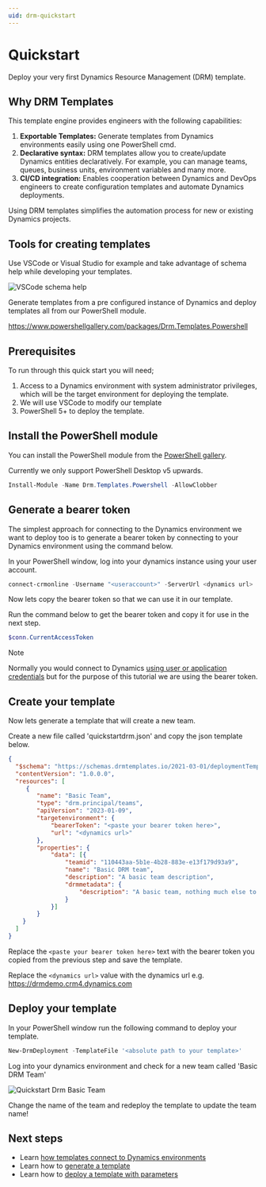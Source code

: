 ```yaml
---
uid: drm-quickstart
---
```


# Quickstart

Deploy your very first Dynamics Resource Management (DRM) template.

## Why DRM Templates

This template engine provides engineers with the following capabilities:

1. **Exportable Templates:** Generate templates from Dynamics environments easily using one PowerShell cmd.
2. **Declarative syntax:** DRM templates allow you to create/update Dynamics entities declaratively. For example, you can manage teams, queues, 
business units, environment variables and many more.
3. **CI/CD integration:** Enables cooperation between Dynamics and DevOps engineers to create configuration templates and 
automate Dynamics deployments.

Using DRM templates simplifies the automation process for new or existing Dynamics projects.

## Tools for creating templates

Use VSCode or Visual Studio for example and take advantage of schema help while developing your templates.

![VSCode schema help](/images/schemahelp.png "Schema Help")

Generate templates from a pre configured instance of Dynamics 
and deploy templates all from our PowerShell module.

https://www.powershellgallery.com/packages/Drm.Templates.Powershell

## Prerequisites

To run through this quick start you will need;

1. Access to a Dynamics environment with system administrator privileges, which will be the target
 environment for deploying the template.
2. We will use VSCode to modify our template
3. PowerShell 5+ to deploy the template.

## Install the PowerShell module

You can install the PowerShell module from the [PowerShell gallery](https://www.powershellgallery.com/packages/Drm.Templates.Powershell).

Currently we only support PowerShell Desktop v5 upwards.

```powershell
Install-Module -Name Drm.Templates.Powershell -AllowClobber
```

## Generate a bearer token

The simplest approach for connecting to the Dynamics environment we want to deploy too is to generate
a bearer token by connecting to your Dynamics environment using the command below.

In your PowerShell window, log into your dynamics instance using your user account.

```powershell
connect-crmonline -Username "<useraccount>" -ServerUrl <dynamics url>
```

Now lets copy the bearer token so that we can use it in our template.

Run the command below to get the bearer token and copy it for use in the next step.

```powershell
$conn.CurrentAccessToken
```

>[!NOTE]
> Normally you would connect to Dynamics [using user or application credentials](xref:target-dynamics-instance) but for the purpose of this 
 tutorial we are using the bearer token.

## Create your template

Now lets generate a template that will create a new team.

Create a new file called 'quickstartdrm.json' and copy the json template below. 

```json
{ 
  "$schema": "https://schemas.drmtemplates.io/2021-03-01/deploymentTemplate.json#",
  "contentVersion": "1.0.0.0",
  "resources": [ 
     {
        "name": "Basic Team",
        "type": "drm.principal/teams",
        "apiVersion": "2023-01-09",
        "targetenvironment": {
            "bearerToken": "<paste your bearer token here>",
            "url": "<dynamics url>"
        },
        "properties": {
            "data": [{
                "teamid": "110443aa-5b1e-4b28-883e-e13f179d93a9",
                "name": "Basic DRM team",
                "description": "A basic team description",
                "drmmetadata": {
                    "description": "A basic team, nothing much else to say."
                }
            }]
        }
    }
  ] 
}
```

Replace the ```<paste your bearer token here>``` text with the bearer token you copied from the 
previous step and save the template.

Replace the ```<dynamics url>``` value with the dynamics url e.g. https://drmdemo.crm4.dynamics.com

## Deploy your template

In your PowerShell window run the following command to deploy your template.

```powershell
New-DrmDeployment -TemplateFile '<absolute path to your template>'
```

Log into your dynamics environment and check for a new team called 'Basic DRM Team'

![Quickstart Drm Basic Team](/images/quickstart-drm-team.png "Quickstart Drm Team")

Change the name of the team and redeploy the template to update the team name!

## Next steps

- Learn [how templates connect to Dynamics environments](xref:target-dynamics-instance)
- Learn how to [generate a template](xref:generate-drm-template)
- Learn how to [deploy a template with parameters](xref:deploy-drm-template-including-parameters)